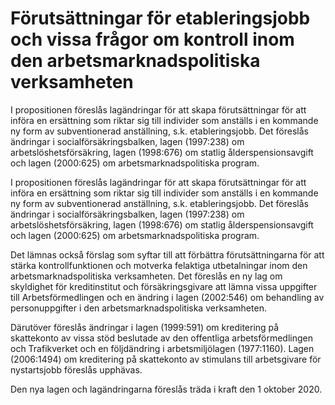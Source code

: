 # Förutsättningar för etableringsjobb och vissa frågor om kontroll inom den arbetsmarknadspolitiska verksamheten

I propositionen föreslås lagändringar för att skapa förutsättningar för att införa en ersättning som riktar sig till individer som anställs i en kommande ny form av subventionerad anställning, s.k. etableringsjobb. Det föreslås ändringar i socialförsäkringsbalken, lagen (1997:238) om arbetslöshetsförsäkring, lagen (1998:676) om statlig ålderspensionsavgift och lagen (2000:625) om arbetsmarknadspolitiska program.

I propositionen föreslås lagändringar för att skapa förutsättningar för att införa en ersättning som riktar sig till individer som anställs i en kommande ny form av subventionerad anställning, s.k. etableringsjobb. Det föreslås ändringar i socialförsäkringsbalken, lagen (1997:238) om arbetslöshetsförsäkring, lagen (1998:676) om statlig ålderspensionsavgift och lagen (2000:625) om arbetsmarknadspolitiska program.

Det lämnas också förslag som syftar till att förbättra förutsättningarna
för att stärka kontrollfunktionen och motverka felaktiga utbetalningar
inom den arbetsmarknadspolitiska verksamheten. Det föreslås en ny lag om skyldighet för kreditinstitut och försäkringsgivare att lämna vissa uppgifter till Arbetsförmedlingen och en ändring i lagen (2002:546) om behandling av personuppgifter i den arbetsmarknadspolitiska verksamheten.

Därutöver föreslås ändringar i lagen (1999:591) om kreditering på skattekonto av vissa stöd beslutade av den offentliga arbetsförmedlingen och Trafikverket och en följdändring i arbetsmiljölagen (1977:1160). Lagen (2006:1494) om kreditering på skattekonto av stimulans till arbetsgivare för nystartsjobb föreslås upphävas.

Den nya lagen och lagändringarna föreslås träda i kraft den 1 oktober
2020.
